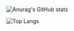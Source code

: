 ![Anurag's GitHub stats](https://github-readme-stats-kkiriky.vercel.app/api?username=kkiriky&hide=stars&show_icons=true&theme=dark)

![Top Langs](https://github-readme-stats.vercel.app/api/top-langs/?username=kkiriky&theme=dark)
